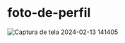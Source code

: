 # foto-de-perfil

![Captura de tela 2024-02-13 141405](https://github.com/santiagoNogueira66/foto-de-perfil/assets/118860480/185fcd49-c2f4-47a9-900e-90e630a5e2d0)
